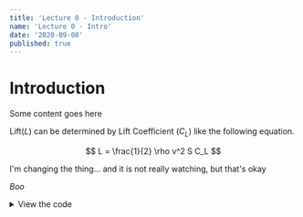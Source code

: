 ```yaml
---
title: 'Lecture 0 - Introduction'
name: 'Lecture 0 - Intro'
date: '2020-09-08'
published: true
---
```


# Introduction

Some content goes here

Lift($L$) can be determined by Lift Coefficient ($C_L$) like the following
equation.

$$
L = \frac{1}{2} \rho v^2 S C_L
$$

I'm changing the thing... and it is not really watching, but that's okay

<hidden message="Click to see">

_Boo_

</hidden>

<details>
<summary>View the code</summary>

```javascript
import Link from 'next/link';

function Home() {
  return (
    <ul>
      <li>
        <Link href="/">
          <a>Home</a>
        </Link>
      </li>
      <li>
        <Link href="/about">
          <a>About Us</a>
        </Link>
      </li>
      <li>
        <Link href="/blog/hello-world">
          <a>Blog Post</a>
        </Link>
      </li>
    </ul>
  );
}

export default Home;
```

</details>
